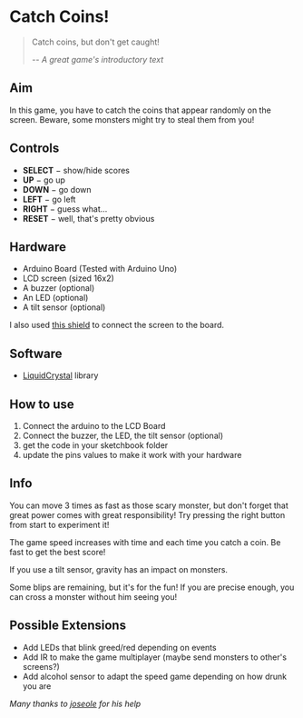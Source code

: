 Catch Coins!
============

> Catch coins, but don't get caught!
> 
> -- <cite>A great game's introductory text</cite>

Aim
---

In this game, you have to catch the coins that appear randomly on the screen.
Beware, some monsters might try to steal them from you!

Controls
--------

* **SELECT** − show/hide scores
* **UP** − go up
* **DOWN** − go down
* **LEFT** − go left
* **RIGHT** − guess what…
* **RESET** − well, that's pretty obvious

Hardware
--------

* Arduino Board (Tested with Arduino Uno)
* LCD screen (sized 16x2)
* A buzzer (optional)
* An LED (optional)
* A tilt sensor (optional)

I also used [this shield](http://www.dfrobot.com/index.php?route=product/product&path=123_124&product_id=51) to connect the screen to the board.

Software
--------

* [LiquidCrystal](http://arduino.cc/en/Reference/LiquidCrystal) library

How to use
----------

1. Connect the arduino to the LCD Board
2. Connect the buzzer, the LED, the tilt sensor (optional)
3. get the code in your sketchbook folder
4. update the pins values to make it work with your hardware

Info
----

You can move 3 times as fast as those scary monster, but don't forget that great power comes with great responsibility!
Try pressing the right button from start to experiment it!

The game speed increases with time and each time you catch a coin. Be fast to get the best score!

If you use a tilt sensor, gravity has an impact on monsters.

Some blips are remaining, but it's for the fun! If you are precise enough, you can cross a monster without him seeing you!

Possible Extensions
-------------------

* Add LEDs that blink greed/red depending on events
* Add IR to make the game multiplayer (maybe send monsters to other's screens?)
* Add alcohol sensor to adapt the speed game depending on how drunk you are

*Many thanks to [joseole](https://github.com/joseole) for his help*
